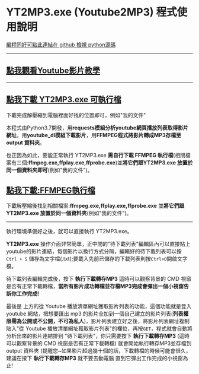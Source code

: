 # YT2MP3.exe (Youtube2MP3) 程式使用說明 

[編程同好可點此連結在 github 檢視 python源碼 ](https://github.com/ccutmis/yt2mp3/)

-----

## [點我觀看Youtube影片教學](https://www.youtube.com/watch?v=wCyNdk2dDUI)

-----

## [點我下載 YT2MP3.exe 可執行檔](https://ccutmis.github.io/yt2mp3/YT2MP3.zip)
下載完成解壓縮到電腦裡面好找的位置即可，例如"我的文件"


本程式由Python3.7開發，用**requests模組分析youtube網頁播放列表取得影片網址**，用**youtube_dl模組下載影片**，用**FFMPEG程式將影片轉成MP3存檔至 output 資料夾**。

也正因為如此，要能正常執行 YT2MP3.exe **需自行下載 FFMPEG 執行檔**(相關檔案有三個:**ffmpeg.exe,ffplay.exe,ffprobe.exe**)並**將它們跟YT2MP3.exe 放置於同一個資料夾即可**(例如"我的文件")。

## [點我下載:FFMPEG執行檔](https://github.com/BtbN/FFmpeg-Builds/releases/download/autobuild-2021-02-22-12-31/ffmpeg-N-101220-g82a2cbf820-win64-gpl-vulkan.zip)

下載解壓縮後找到相關檔案:**ffmpeg.exe,ffplay.exe,ffprobe.exe** 並**將它們跟YT2MP3.exe 放置於同一個資料夾**(例如"我的文件")。

-----

執行環境準備好之後，就可以直接執行 YT2MP3.exe。

 **YT2MP3.exe** 操作介面非常簡單，正中間的"待下載列表"編輯區內可以直接貼上youtube的影片連結，每個影片以換行方式分隔，編輯好的待下載列表可以按 `Ctrl + S` 儲存為文字檔(.txt);要載入先前已儲存的下載列表則按`Ctrl+O`開啟文字檔。
 
 待下載列表編輯完成後，按下 **執行下載轉存MP3** 這時可以觀察背景的 CMD 視窗是否有正常下載轉檔，**當所有影片成功轉檔並存檔MP3完成會彈出一個小視窗告訴你工作完成!**
 
 最後是 上方的從 Youtube 播放清單網址獲取影片列表的功能，這個功能就是登入 youtube 網站，把想要匯出 mp3 的影片全加到一個自己建立的影片列表(**列表權限需為公開或不公開，不可為私人**)，影片列表建立好之後，將影片列表網址複制貼入"從 Youtube 播放清單網址獲取影片列表"的欄位，再按`GET`，程式就會自動將分析出來的影片連結排到 "待下載列表"，你只需要按下 **執行下載轉存MP3** (這時可以觀察背景的 CMD 視窗是否有正常下載轉檔) 就會開始執行轉存MP3並存檔到 output 資料夾 (提醒您~如果影片超過幾十個的話，下載轉檔的時候可能會很久，建議在按下 **執行下載轉存MP3** 就不要去動電腦 直到它彈出工作完成的小視窗為止!